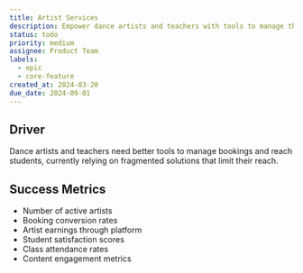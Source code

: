 ```yaml
---
title: Artist Services
description: Empower dance artists and teachers with tools to manage their business
status: todo
priority: medium
assignee: Product Team
labels:
  - epic
  - core-feature
created_at: 2024-03-20
due_date: 2024-09-01
---
```


## Driver

Dance artists and teachers need better tools to manage bookings and reach students, currently relying on fragmented solutions that limit their reach.

## Success Metrics

- Number of active artists
- Booking conversion rates
- Artist earnings through platform
- Student satisfaction scores
- Class attendance rates
- Content engagement metrics
